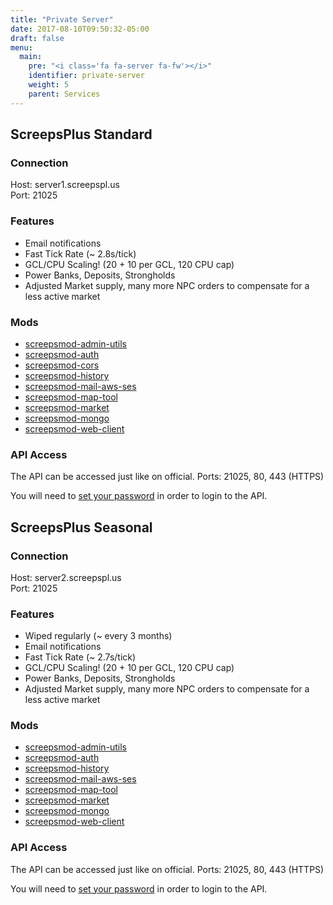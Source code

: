 ```yaml
---
title: "Private Server"
date: 2017-08-10T09:50:32-05:00
draft: false
menu:
  main:
    pre: "<i class='fa fa-server fa-fw'></i>"
    identifier: private-server
    weight: 5
    parent: Services
---
```


## ScreepsPlus Standard

### Connection

Host: server1.screepspl.us  
Port: 21025

### Features

* Email notifications 
* Fast Tick Rate (~ 2.8s/tick)
* GCL/CPU Scaling! (20 + 10 per GCL, 120 CPU cap)
* Power Banks, Deposits, Strongholds
* Adjusted Market supply, many more NPC orders to compensate for a less active market

### Mods

* [screepsmod-admin-utils](https://github.com/ScreepsMods/screepsmod-admin-utils)
* [screepsmod-auth](https://github.com/ScreepsMods/screepsmod-auth)
* [screepsmod-cors](https://github.com/ScreepsMods/screepsmod-cors)
* [screepsmod-history](https://github.com/ScreepsMods/screepsmod-history)
* [screepsmod-mail-aws-ses](https://github.com/ScreepsMods/screepsmod-mail-aws-ses)
* [screepsmod-map-tool](https://github.com/ScreepsMods/screepsmod-map-tool)
* [screepsmod-market](https://github.com/ScreepsMods/screepsmod-market)
* [screepsmod-mongo](https://github.com/ScreepsMods/screepsmod-mongo)
* [screepsmod-web-client](https://github.com/ScreepsMods/screepsmod-web-client)

### API Access

The API can be accessed just like on official.
Ports: 21025, 80, 443 (HTTPS)

You will need to [set your password](https://server1.screepspl.us/authmod/password/) in order to login to the API.


## ScreepsPlus Seasonal

### Connection

Host: server2.screepspl.us  
Port: 21025

### Features

* Wiped regularly (~ every 3 months)
* Email notifications 
* Fast Tick Rate (~ 2.7s/tick)
* GCL/CPU Scaling! (20 + 10 per GCL, 120 CPU cap)
* Power Banks, Deposits, Strongholds
* Adjusted Market supply, many more NPC orders to compensate for a less active market

### Mods

* [screepsmod-admin-utils](https://github.com/ScreepsMods/screepsmod-admin-utils)
* [screepsmod-auth](https://github.com/ScreepsMods/screepsmod-auth)
* [screepsmod-history](https://github.com/ScreepsMods/screepsmod-history)
* [screepsmod-mail-aws-ses](https://github.com/ScreepsMods/screepsmod-mail-aws-ses)
* [screepsmod-map-tool](https://github.com/ScreepsMods/screepsmod-map-tool)
* [screepsmod-market](https://github.com/ScreepsMods/screepsmod-market)
* [screepsmod-mongo](https://github.com/ScreepsMods/screepsmod-mongo)
* [screepsmod-web-client](https://github.com/ScreepsMods/screepsmod-web-client)

### API Access

The API can be accessed just like on official.
Ports: 21025, 80, 443 (HTTPS)

You will need to [set your password](https://server2.screepspl.us/authmod/password/) in order to login to the API.
